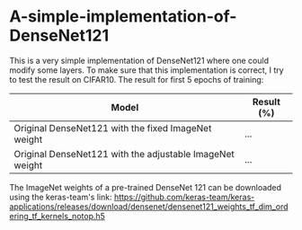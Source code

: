 # A-simple-implementation-of-DenseNet121

This is a very simple implementation of DenseNet121 where one could modify some layers. To make sure that this implementation is correct, I try to test the result on CIFAR10.
The result for first 5 epochs of training:

| Model  | Result (%) |
| ------------- | ------------- |
| Original DenseNet121 with the fixed ImageNet weight  | ...  |
| Original DenseNet121 with the adjustable ImageNet weight  | ...  |



The ImageNet weights of a pre-trained DenseNet 121 can be downloaded using the keras-team's link:
https://github.com/keras-team/keras-applications/releases/download/densenet/densenet121_weights_tf_dim_ordering_tf_kernels_notop.h5
